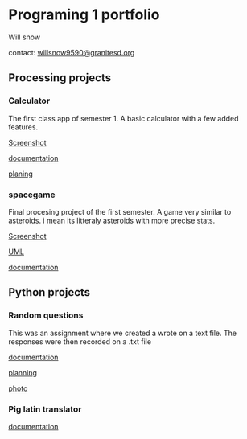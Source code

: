 # Programing 1 portfolio

Will snow

contact: willsnow9590@granitesd.org

## Processing projects

### Calculator
The first class app of semester 1. A basic calculator with a few added features.

[Screenshot](https://github.com/willsnow06/python_programing1/blob/gh-pages/images/calculator%20screenshot.JPG)

[documentation](src/calculator.zip)

[planing](https://github.com/willsnow06/python_programing1/blob/gh-pages/images/calculatorPic.jpeg)

### spacegame
Final procesing project of the first semester. A game very similar to asteroids. i mean its litteraly asteroids with more precise stats.

[Screenshot](https://github.com/willsnow06/python_programing1/blob/gh-pages/images/Screen%20Shot%202021-03-18%20at%208.38.03%20AM.png?raw=true)

[UML](https://github.com/willsnow06/python_programing1/blob/gh-pages/images/spacegame%20diagram.pdf)

[documentation](src/spaceGame.zip)

## Python projects

### Random questions

This was an assignment where we created a wrote on a text file. The responses were then recorded on a .txt file

[documentation](src/thought-provoking-questions.zip)

[planning](https://github.com/willsnow06/python_programing1/blob/gh-pages/images/S204%20Sequential%20Files-1.docx)

[photo](https://github.com/willsnow06/python_programing1/blob/gh-pages/images/Capture.JPG)

### Pig latin translator

[documentation](https://github.com/willsnow06/python_programing1/blob/gh-pages/src/pig-latin-1.zip)
